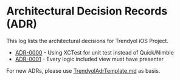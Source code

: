 # Architectural Decision Records (ADR)

This log lists the architectural decisions for Trendyol iOS Project.

<!-- adrlog -- Regenerate the content by using "adr-log -i". You can install it via "npm install -g adr-log" -->

- [ADR-0000](adr/0000-use-xctest-for-unit-test.md) - Using XCTest for unit test instead of Quick/Nimble
- [ADR-0001](adr/0001-every-logic-included-view-must-have-presenter.md) - Every logic included view must have presenter

<!-- adrlogstop -->

For new ADRs, please use [TrendyolAdrTemplate.md](TrendyolAdrTemplate.md) as basis.

